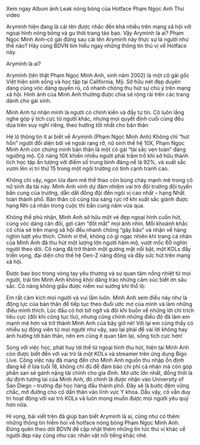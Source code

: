 Xem ngay Album ảnh Leak nóng bỏng của Hotface Phạm Ngọc Anh Thư video

Aryminh hiện đang là cái tên được nhắc đến khá nhiều trên mạng xã hội với ngoại hình nóng bỏng và gu thời trang táo bạo.
Vậy Aryminh là ai? Phạm Ngọc Minh Anh–cô gái đứng sau cái tên Aryminh này thực sự là người như thế nào? Hãy cùng BDVN tìm hiểu ngay những thông tin thú vị về Hotface này.

Aryminh là ai?

Aryminh (tên thật Phạm Ngọc Minh Anh, sinh năm 2002) là một cô gái gốc Việt hiện sinh sống và học tập tại California, Mỹ. Sở hữu nét đẹp duyên dáng cùng vóc dáng quyến rũ, cô nhanh chóng thu hút sự chú ý trên mạng xã hội. Hình ảnh của Minh Anh thường được chia sẻ rộng rãi trên các trang dành cho gái xinh.



Minh Anh tự nhận mình là người có chính kiến và đầy tự tin. Cô luôn lắng nghe góp ý tích cực từ người khác, nhưng mọi quyết định cuối cùng đều dựa trên suy nghĩ riêng, theo hướng tốt nhất cho bản thân


Hé lộ thông tin ít ai biết về Aryminh (Phạm Ngọc Minh Anh)
Không chỉ “hút hồn” người đối diện bởi vẻ ngoài rạng rỡ, nữ sinh thế hệ 10X, Phạm Ngọc Minh Anh còn chứng minh bản thân là một cô gái “tài sắc vẹn toàn” đáng ngưỡng mộ. Cô nàng 10X khiến nhiều người phải trầm trồ khi sở hữu thành tích học tập ấn tượng với điểm số trung bình đáng nể là 92%, và xuất sắc vươn lên vị trí thứ 15 trong một ngôi trường có tính cạnh tranh cao.

Không chỉ vậy, ngọn lửa đam mê thể thao còn bùng cháy mạnh mẽ trong cô nữ sinh đa tài này. Minh Anh vinh dự đảm nhiệm vai trò đội trưởng đội tuyển bắn cung của trường, dẫn dắt đồng đội đến ngôi vị cao nhất – hạng Nhất toàn thành phố. Bản thân cô cũng tỏa sáng rực rỡ khi xuất sắc giành được hạng Nhì cá nhân trong cuộc thi bắn cung năm vừa qua.



Không thể phủ nhận, Minh Anh sở hữu một vẻ đẹp ngoại hình cuốn hút, cùng vóc dáng cân đối, gợi cảm “đốt mắt” mọi ánh nhìn. Mỗi khoảnh khắc cô chia sẻ trên mạng xã hội đều nhanh chóng “gây bão” và nhận về hàng nghìn lượt yêu thích. Chính vì thế, không có gì ngạc nhiên khi trang cá nhân của Minh Anh đã thu hút một lượng lớn người hâm mộ, vượt mốc 60 nghìn người theo dõi. Cô nàng đã trở thành một gương mặt nổi bật, một KOLs đầy triển vọng, đại diện cho thế hệ Gen-Z năng động và đầy sức hút trên mạng xã hội.


Được bao bọc trong vòng tay yêu thương và sự quan tâm nồng nhiệt từ mọi người, trái tim Minh Anh không khỏi dâng trào những cảm xúc biết ơn sâu sắc. Cô nàng không giấu được niềm vui sướng khi thổ lộ:

 Em rất cảm kích mọi người và vui lắm luôn. Minh Anh xem điều này như là động lực của bản thân để tiếp tục theo đuổi ước mơ của mình và làm những điều mình thích. Lúc đầu có hơi bỡ ngỡ và đôi khi buồn về những lời chỉ trích tiêu cực (đôi khi cũng tục tĩu), nhưng cũng chính những điều đó đã làm em mạnh mẽ hơn và trở thành Minh Anh của bây giờ nè! Với lại em cũng thấy có nhiều sự động viên từ mọi người như vậy, sao lại phải để vài lời không hay ảnh hưởng tới bản thân, nên em cũng ít quan tâm lại, sống tích cực hơn! 


Song với việc học, phát huy lợi thế từ ngoại hình thu hút, hiện tại Minh Anh còn được biết đến với vai trò là một KOLs và streamer trên ứng dụng Bigo Live. Công việc này đã mang đến cho Minh Anh nguồn thu nhập ổn định đáng kể ở lứa tuổi 18, không chỉ đủ để đảm bảo chi phí cá nhân mà còn góp phần san sẻ gánh nặng tài chính cho gia đình. Mơ ước lớn nhất, đồng thời là dự định tương lai của Minh Anh, đó chính là được nhận vào University of San Diego – trường đại học hàng đầu thành phố. Đây sẽ là bước đệm vững chắc, mở đường cho cô dấn thân vào lĩnh vực Y khoa. Dẫu vậy, cô vẫn duy trì hoạt động với vai trò KOLs và luôn mong muốn được mọi người yêu quý hơn nữa.


Hi vọng, bài viết trên đã giúp bạn biết Aryminh là ai, cũng như có thêm những thông tin hiếm hoi về hotface nóng bỏng Phạm Ngọc Minh Anh. Đừng quên theo dõi BDVN để cập nhật thêm những tin tức thú vị khác về người đẹp này cũng như các nhân vật nổi tiếng khác nhé.
